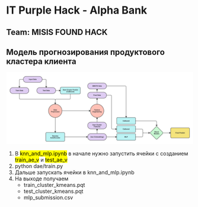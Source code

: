 # IT Purple Hack - Alpha Bank
## Team: MISIS FOUND HACK
## Модель прогнозирования продуктового кластера клиента

![](assets/arch.jpeg)

1) В <mark>knn_and_mlp.ipynb</mark> в начале нужно запустить ячейки с созданием <mark>train_ae_v</mark> и <mark>test_ae_v</mark>
2) python  dae/train.py
3) Дальше запускать ячейки в knn_and_mlp.ipynb
4) На выходе получаем 
    - train_cluster_kmeans.pqt 
    - test_cluster_kmeans.pqt
    - mlp_submission.csv